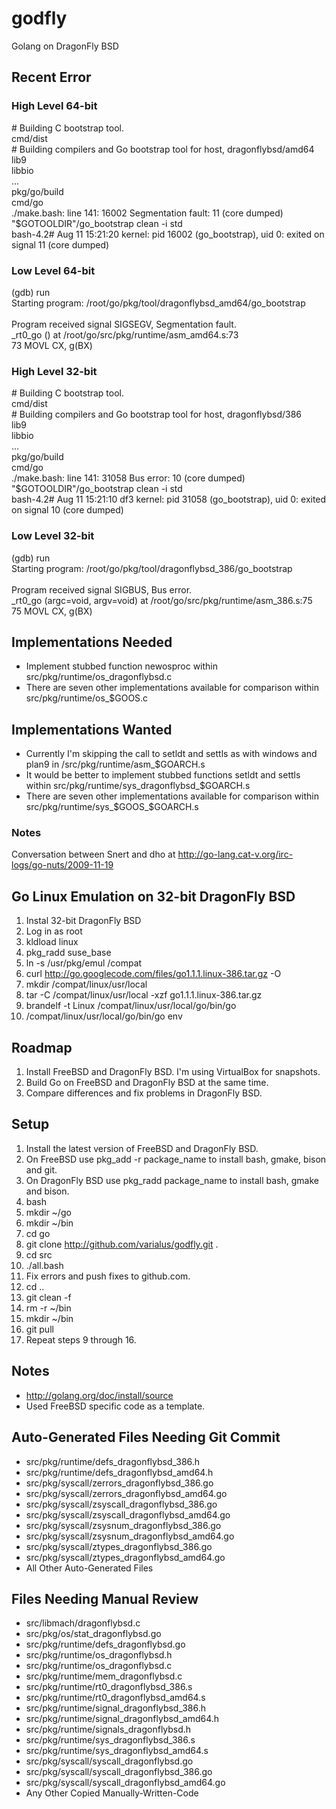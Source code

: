 godfly
======

Golang on DragonFly BSD

Recent Error
-------------

### High Level 64-bit

\# Building C bootstrap tool.<br />
cmd/dist<br />
\# Building compilers and Go bootstrap tool for host, dragonflybsd/amd64<br />
lib9<br />
libbio<br />
...<br />
pkg/go/build<br />
cmd/go<br />
./make.bash: line 141: 16002 Segmentation fault: 11 (core dumped) "$GOTOOLDIR"/go_bootstrap clean -i std<br />
bash-4.2# Aug  11 15:21:20  kernel: pid 16002 (go_bootstrap), uid 0: exited on signal 11 (core dumped)

### Low Level 64-bit

(gdb) run<br />
Starting program: /root/go/pkg/tool/dragonflybsd_amd64/go_bootstrap<br />
<br />
Program received signal SIGSEGV, Segmentation fault.<br />
_rt0_go () at /root/go/src/pkg/runtime/asm_amd64.s:73<br />
73           MOVL    CX, g(BX)

### High Level 32-bit

\# Building C bootstrap tool.<br />
cmd/dist<br />
\# Building compilers and Go bootstrap tool for host, dragonflybsd/386<br />
lib9<br />
libbio<br />
...<br />
pkg/go/build<br />
cmd/go<br />
./make.bash: line 141: 31058 Bus error: 10           (core dumped) "$GOTOOLDIR"/go_bootstrap clean -i std<br />
bash-4.2# Aug 11 15:21:10 df3 kernel: pid 31058 (go_bootstrap), uid 0: exited on signal 10 (core dumped)

### Low Level 32-bit

(gdb) run<br />
Starting program: /root/go/pkg/tool/dragonflybsd_386/go_bootstrap<br />
<br />
Program received signal SIGBUS, Bus error.<br />
_rt0_go (argc=void, argv=void) at /root/go/src/pkg/runtime/asm_386.s:75<br />
75           MOVL    CX, g(BX)

Implementations Needed
----------------------

* Implement stubbed function newosproc within src/pkg/runtime/os_dragonflybsd.c
* There are seven other implementations available for comparison within src/pkg/runtime/os_$GOOS.c

Implementations Wanted
----------------------

* Currently I'm skipping the call to setldt and settls as with windows and plan9 in /src/pkg/runtime/asm_$GOARCH.s
* It would be better to implement stubbed functions setldt and settls within src/pkg/runtime/sys_dragonflybsd_$GOARCH.s
* There are seven other implementations available for comparison within src/pkg/runtime/sys_$GOOS_$GOARCH.s

### Notes

Conversation between Snert and dho at http://go-lang.cat-v.org/irc-logs/go-nuts/2009-11-19

Go Linux Emulation on 32-bit DragonFly BSD
------------------------------------------

1. Instal 32-bit DragonFly BSD
2. Log in as root
3. kldload linux
4. pkg_radd suse_base
5. ln -s /usr/pkg/emul /compat
6. curl http://go.googlecode.com/files/go1.1.1.linux-386.tar.gz -O
7. mkdir /compat/linux/usr/local
8. tar -C /compat/linux/usr/local -xzf go1.1.1.linux-386.tar.gz
9. brandelf -t Linux /compat/linux/usr/local/go/bin/go
10. /compat/linux/usr/local/go/bin/go env

Roadmap
-------

1. Install FreeBSD and DragonFly BSD. I'm using VirtualBox for snapshots.
2. Build Go on FreeBSD and DragonFly BSD at the same time.
3. Compare differences and fix problems in DragonFly BSD.

Setup
-----

1. Install the latest version of FreeBSD and DragonFly BSD.
2. On FreeBSD use pkg_add -r package_name to install bash, gmake, bison and git.
3. On DragonFly BSD use pkg_radd package_name to install bash, gmake and bison.
4. bash
5. mkdir ~/go
6. mkdir ~/bin
7. cd go
8. git clone http://github.com/varialus/godfly.git .
9. cd src
10. ./all.bash
11. Fix errors and push fixes to github.com.
12. cd ..
13. git clean -f
14. rm -r ~/bin
15. mkdir ~/bin
16. git pull
17. Repeat steps 9 through 16.

Notes
-----

* http://golang.org/doc/install/source
* Used FreeBSD specific code as a template.

Auto-Generated Files Needing Git Commit
---------------------------------------

* src/pkg/runtime/defs_dragonflybsd_386.h
* src/pkg/runtime/defs_dragonflybsd_amd64.h
* src/pkg/syscall/zerrors_dragonflybsd_386.go
* src/pkg/syscall/zerrors_dragonflybsd_amd64.go
* src/pkg/syscall/zsyscall_dragonflybsd_386.go
* src/pkg/syscall/zsyscall_dragonflybsd_amd64.go
* src/pkg/syscall/zsysnum_dragonflybsd_386.go
* src/pkg/syscall/zsysnum_dragonflybsd_amd64.go
* src/pkg/syscall/ztypes_dragonflybsd_386.go
* src/pkg/syscall/ztypes_dragonflybsd_amd64.go
* All Other Auto-Generated Files

Files Needing Manual Review
---------------------------

* src/libmach/dragonflybsd.c
* src/pkg/os/stat_dragonflybsd.go
* src/pkg/runtime/defs_dragonflybsd.go
* src/pkg/runtime/os_dragonflybsd.h
* src/pkg/runtime/os_dragonflybsd.c
* src/pkg/runtime/mem_dragonflybsd.c
* src/pkg/runtime/rt0_dragonflybsd_386.s
* src/pkg/runtime/rt0_dragonflybsd_amd64.s
* src/pkg/runtime/signal_dragonflybsd_386.h
* src/pkg/runtime/signal_dragonflybsd_amd64.h
* src/pkg/runtime/signals_dragonflybsd.h
* src/pkg/runtime/sys_dragonflybsd_386.s
* src/pkg/runtime/sys_dragonflybsd_amd64.s
* src/pkg/syscall/syscall_dragonflybsd.go
* src/pkg/syscall/syscall_dragonflybsd_386.go
* src/pkg/syscall/syscall_dragonflybsd_amd64.go
* Any Other Copied Manually-Written-Code
